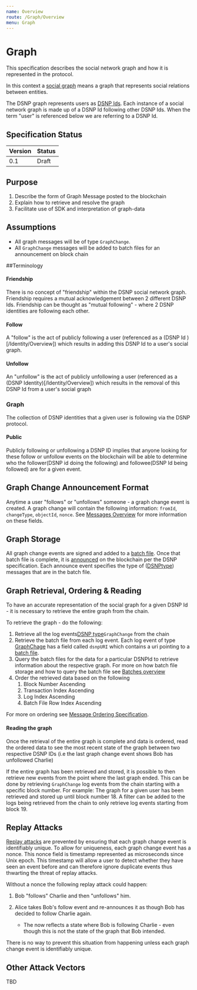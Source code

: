 ```yaml
---
name: Overview
route: /Graph/Overview
menu: Graph
---
```


# Graph

This specification describes the social network graph and how it is represented in the protocol. 

In this context a [social graph](https://en.wikipedia.org/wiki/Social_graph) means a graph that represents social relations between entities.

The DSNP graph represents users as [DSNP Ids](/Identity/Overview). Each instance of a social network graph is made up of a DSNP Id following other DSNP Ids.
When the term "user" is referenced below we are referring to a DSNP Id.

## Specification Status

| Version | Status |
---------- | ---------
| 0.1     | Draft |

## Purpose
1. Describe the form of Graph Message posted to the blockchain
1. Explain how to retrieve and resolve the graph
1. Facilitate use of SDK and interpretation of graph-data

## Assumptions
- All graph messages will be of type `GraphChange`.
- All `GraphChange` messages will be added to batch files for an announcement on block chain

##Terminology

#### Friendship

There is no concept of "friendship" within the DSNP social network graph. Friendship requires a mutual acknowledgement between 2 different DSNP Ids. 
Friendship can be thought as "mutual following" - where 2 DSNP identities are following each other. 

#### Follow

A "follow" is the act of publicly following a user (referenced as a (DSNP Id )[/Identity/Overview]) which results in adding this DSNP Id to a user's social graph.

#### Unfollow

An "unfollow" is the act of publicly unfollowing a user (referenced as a (DSNP Identity)[/Identity/Overview]) which results in the removal of this DSNP Id from a user's social graph

### Graph

The collection of DSNP identities that a given user is following via the DSNP protocol. 

#### Public
Publicly following or unfollowing a DSNP ID implies that anyone looking for these follow or unfollow events on the blockchain will
be able to determine who the follower(DSNP id doing the following) and followee(DSNP Id being followed) are for a given event.

## Graph Change Announcement Format
Anytime a user "follows" or "unfollows" someone - a graph change event is created.
A graph change will contain the following information: `fromId`, `changeType`, `objectId`, `nonce`. See [Messages Overview](/Messages/Overview) for more information on these fields.

## Graph Storage
All graph change events are signed and added to a [batch file](/Batches/Overview).
Once that batch file is complete, it is [announced](/Messages/Announce) on the blockchain per the DSNP specification. 
Each announce event specifies the type of ([DSNPtype](/Messages/Announce)) messages that are in the batch file. 

## Graph Retrieval, Ordering & Reading
To have an accurate representation of the social graph for a given DSNP Id - it is necessary to retrieve the entire graph from the chain.

To retrieve the graph - do the following:
1. Retrieve all the log events[DSNP type](/Messages/Types)`GraphChange` from the chain
1. Retrieve the batch file from each log event. Each log event of type [GraphChage](/Messages/Announce) has a field called `dsnpURI` which contains a uri pointing to a [batch file](/Batches/Overview). 
1. Query the batch files for the data for a particular DSNPId to retrieve information about the respective graph. For more on how batch file storage and how to query the batch file see [Batches overview](/Batches/Overview)
1. Order the retrieved data based on the following
    1. Block Number Ascending
    1. Transaction Index Ascending
    1. Log Index Ascending
    1. Batch File Row Index Ascending
                                                
For more on ordering see [Message Ordering Specification](/Messages/Ordering).

#### Reading the graph
Once the retrieval of the entire graph is complete and data is ordered, read the ordered data to see the most recent state of the graph between two respective DSNP IDs (i.e the last graph change event shows Bob has unfollowed Charlie)

If the entire graph has been retrieved and stored, it is possible to then retrieve new events from the point where the last graph ended. This can be done by retrieving `GraphChange` log events from the chain starting with a specific block number. 
For example: The graph for a given user has been retrieved and stored up until block number 18. A filter can be added to the logs being retrieved from the chain to only retrieve log events starting from block 19.

## Replay Attacks

[Replay attacks](https://en.wikipedia.org/wiki/Replay_attack) are prevented by ensuring that each graph change event is identifiably unique. 
To allow for uniqueness, each graph change event has a nonce. This nonce field is timestamp represented as microseconds since Unix epoch.
This timestamp will allow a user to detect whether they have seen an event before and can therefore ignore duplicate events thus thwarting the threat of replay attacks.

Without a nonce the following replay attack could happen:
1. Bob "follows" Charlie and then "unfollows" him.
 
1. Alice takes Bob's follow event and re-announces it as though Bob has decided to follow Charlie again. 
    - The now reflects a state where Bob is following Charlie - even though this is not the state of the graph that Bob intended.

There is no way to prevent this situation from happening unless each graph change event is identifiably unique. 

## Other Attack Vectors
TBD

